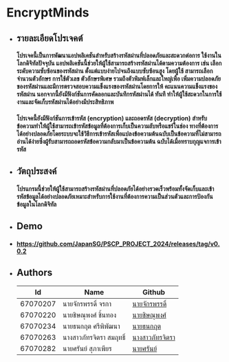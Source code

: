 # EncryptMinds


+ ## รายละเอียดโปรเจคต์



    ####  โปรเจคนี้เป็นการพัฒนาแอปพลิเคชันสำหรับสร้างรหัสผ่านที่ปลอดภัยและสะดวกต่อการ ใช้งานในโลกดิจิทัลปัจจุบัน แอปพลิเคชันนี้ช่วยให้ผู้ใช้สามารถสร้างรหัสผ่านได้ตามความต้องการ เช่น เลือกระดับความซับซ้อนของรหัสผ่าน ตั้งแต่แบบง่ายไปจนถึงแบบซับซ้อนสูง โดยผู้ใช้ สามารถเลือกจำนวนตัวอักษร การใช้ตัวเลข ตัวอักษรพิเศษ รวมถึงตัวพิมพ์เล็กและใหญ่เพื่อ เพิ่มความปลอดภัยของรหัสผ่านและมีการตรวจสอบความแข็งแรงของรหัสผ่านโดยการให้ คะแนนความแข็งแรงของรหัสผ่าน นอกจากนี้ยังมีฟังก์ชันการคัดลอกและบันทึกรหัสผ่านได้ ทันที ทำให้ผู้ใช้สะดวกในการใช้งานและจัดเก็บรหัสผ่านได้อย่างมีประสิทธิภาพ

    ####  โปรเจคนี้ยังมีฟังก์ชันการเข้ารหัส (encryption) และถอดรหัส (decryption) สำหรับข้อความทำให้ผู้ใช้สามารถเข้ารหัสข้อมูลที่ต้องการเก็บเป็นความลับหรือแชร์ในช่อง ทางที่ต้องการได้อย่างปลอดภัยโดยระบบจะใช้วิธีการเข้ารหัสเพื่อแปลงข้อความต้นฉบับเป็นข้อความที่ไม่สามารถอ่านได้ง่ายซึ่งผู้รับสามารถถอดรหัสข้อความกลับมาเป็นข้อความต้น ฉบับได้เมื่อทราบกุญแจการเข้ารหัส



+ ## วัตถุประสงค์



    ####  โปรแกรมนี้ช่วยให้ผู้ใช้สามารถสร้างรหัสผ่านที่ปลอดภัยได้อย่างรวดเร็วพร้อมทั้งจัดเก็บและเข้ารหัสข้อมูลได้อย่างปลอดภัยเหมาะสำหรับการใช้งานที่ต้องการความเป็นส่วนตัวและการป้องกันข้อมูลในโลกดิจิทัล



+ ## Demo

+   #### https://github.com/JapanSG/PSCP_PROJECT_2024/releases/tag/v0.0.2


+ ## Authors


    | Id       | Name                    | Github                                   |
    |----------|--------------------------------------------|-------------------------------------------------------------|
    | 67070207 | นายจักรพรรดิ์ จรกา| [นายจักรพรรดิ์]() |
    | 67070220 | นายชิษณุพงศ์ ชิ้นทอง| [นายชิษณุพงศ์]() |
    | 67070234 | นายธนกฤต ศรีพิพัฒนา| [นายธนกฤต](https://github.com/JapanSG) |
    | 67070263 | นางสาวภัทรจิตรา สมฤทธิ์ | [นางสาวภัทรจิตรา](https://github.com/Phattarachittra67070263) |
    | 67070282 | นายศรันย์ สุภาเพียร | [นายศรันย์]() |

